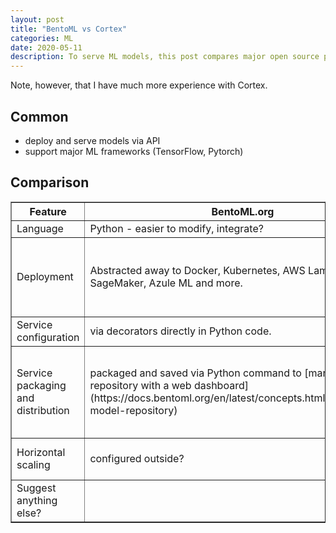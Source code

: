 ```yaml
---
layout: post
title: "BentoML vs Cortex"
categories: ML
date: 2020-05-11
description: To serve ML models, this post compares major open source platforms BentoML and Cortex.
---
```


Note, however, that I have much more experience with Cortex.

## Common
- deploy and serve models via API
- support major ML frameworks (TensorFlow, Pytorch)

## Comparison
<table border="1" class="dataframe">
<thead>
    <tr>
        <th scope="col">
            Feature
        </th>
        <th scope="col">
            BentoML.org
        </th>
        <th scope="col">
            Cortex.dev
        </th>
    </tr>
</thead>
<tbody>
    <tr>
        <td>Language</td>
        <td>Python - easier to modify, integrate?</td>
        <td>Go</td>
    </tr>
    <tr>
        <td>Deployment</td>
        <td>Abstracted away to Docker, Kubernetes, AWS Lambda, SageMaker, Azule ML and more.</td>
        <td>Works currently with Docker and AWS EKS</td>
    </tr>
    <tr>
        <td>Service configuration</td>
        <td>via decorators directly in Python code.</td>
        <td>via YAML files</td>
    </tr>
    <tr>
        <td>Service packaging and distribution</td>
        <td>packaged and saved via Python command to [management repository with a web dashboard](https://docs.bentoml.org/en/latest/concepts.html#customizing-model-repository)</td>
        <td>Packaging only via Docker images without explicit support</td>
    </tr>
    <tr>
        <td>Horizontal scaling</td>
        <td>configured outside?</td>
        <td>is part of Cortex configs</td>
    </tr>
    <tr>
        <td>Suggest anything else?</td>
        <td></td>
        <td></td>
    </tr>
</tbody>
</table>

